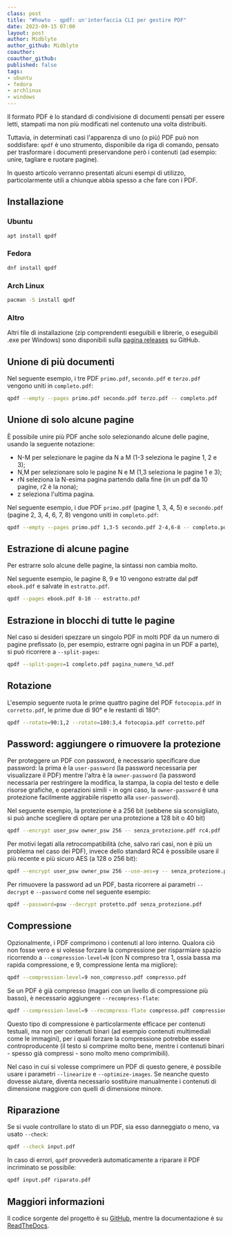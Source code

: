 ```yaml
---
class: post
title: "#howto - qpdf: un'interfaccia CLI per gestire PDF"
date: 2023-09-15 07:00
layout: post
author: Midblyte
author_github: Midblyte
coauthor:
coauthor_github:
published: false
tags:
- ubuntu
- fedora
- archlinux
- windows
---
```


Il formato PDF è lo standard di condivisione di documenti pensati per essere letti, stampati ma non più modificati nel contenuto una volta distribuiti.

Tuttavia, in determinati casi l'apparenza di uno (o più) PDF può non soddisfare: `qpdf` è uno strumento, disponibile da riga di comando, pensato per trasformare i documenti preservandone però i contenuti (ad esempio: unire, tagliare e ruotare pagine).

In questo articolo verranno presentati alcuni esempi di utilizzo, particolarmente utili a chiunque abbia spesso a che fare con i PDF.


## Installazione

### Ubuntu

```bash
apt install qpdf
```

### Fedora

```bash
dnf install qpdf
```

### Arch Linux

```bash
pacman -S install qpdf
```

### Altro

Altri file di installazione (zip comprendenti eseguibili e librerie, o eseguibili .exe per Windows) sono disponibili sulla [pagina releases](https://github.com/qpdf/qpdf/releases) su GitHub.


## Unione di più documenti

Nel seguente esempio, i tre PDF `primo.pdf`, `secondo.pdf` e `terzo.pdf` vengono uniti in `completo.pdf`:

```bash
qpdf --empty --pages primo.pdf secondo.pdf terzo.pdf -- completo.pdf
```

## Unione di solo alcune pagine

È possibile unire più PDF anche solo selezionando alcune delle pagine, usando la seguente notazione:
- N-M per selezionare le pagine da N a M (1-3 seleziona le pagine 1, 2 e 3);
- N,M per selezionare solo le pagine N e M (1,3 seleziona le pagine 1 e 3);
- rN seleziona la N-esima pagina partendo dalla fine (in un pdf da 10 pagine, r2 è la nona);
- z seleziona l'ultima pagina.

Nel seguente esempio, i due PDF `primo.pdf` (pagine 1, 3, 4, 5) e `secondo.pdf` (pagine 2, 3, 4, 6, 7, 8) vengono uniti in `completo.pdf`:

```bash
qpdf --empty --pages primo.pdf 1,3-5 secondo.pdf 2-4,6-8 -- completo.pdf
```

## Estrazione di alcune pagine

Per estrarre solo alcune delle pagine, la sintassi non cambia molto.

Nel seguente esempio, le pagine 8, 9 e 10 vengono estratte dal pdf `ebook.pdf` e salvate in `estratto.pdf`.

```bash
qpdf --pages ebook.pdf 8-10 -- estratto.pdf
```

## Estrazione in blocchi di tutte le pagine

Nel caso si desideri spezzare un singolo PDF in molti PDF da un numero di pagine prefissato (o, per esempio, estrarre ogni pagina in un PDF a parte), si può ricorrere a `--split-pages`:

```bash
qpdf --split-pages=1 completo.pdf pagina_numero_%d.pdf
```

## Rotazione

L'esempio seguente ruota le prime quattro pagine del PDF `fotocopia.pdf` in `corretto.pdf`, le prime due di 90° e le restanti di 180°:

```bash
qpdf --rotate=90:1,2 --rotate=180:3,4 fotocopia.pdf corretto.pdf
```

## Password: aggiungere o rimuovere la protezione

Per proteggere un PDF con password, è necessario specificare due password: la prima è la `user-password` (la password necessaria per visualizzare il PDF) mentre l'altra è la `owner-password` (la password necessaria per restringere la modifica, la stampa, la copia del testo e delle risorse grafiche, e operazioni simili - in ogni caso, la `owner-password` è una protezione facilmente aggirabile rispetto alla `user-password`).

Nel seguente esempio, la protezione è a 256 bit (sebbene sia sconsigliato, si può anche scegliere di optare per una protezione a 128 bit o 40 bit)

```bash
qpdf --encrypt user_psw owner_psw 256 -- senza_protezione.pdf rc4.pdf
```

Per motivi legati alla retrocompatibilità (che, salvo rari casi, non è più un problema nel caso dei PDF), invece dello standard RC4 è possibile usare il più recente e più sicuro AES (a 128 o 256 bit):

```bash
qpdf --encrypt user_psw owner_psw 256 --use-aes=y -- senza_protezione.pdf aes.pdf
```

Per rimuovere la password ad un PDF, basta ricorrere ai parametri `--decrypt` e `--password` come nel seguente esempio:

```bash
qpdf --password=psw --decrypt protetto.pdf senza_protezione.pdf
```

## Compressione

Opzionalmente, i PDF comprimono i contenuti al loro interno. Qualora ciò non fosse vero e si volesse forzare la compressione per risparmiare spazio ricorrendo a `--compression-level=N` (con N compreso tra 1, ossia bassa ma rapida compressione, e 9, compressione lenta ma migliore):

```bash
qpdf --compression-level=9 non_compresso.pdf compresso.pdf
```

Se un PDF è già compresso (magari con un livello di compressione più basso), è necessario aggiungere `--recompress-flate`:

```bash
qpdf --compression-level=9 --recompress-flate compresso.pdf compressione_massima.pdf
```

Questo tipo di compressione è particolarmente efficace per contenuti testuali, ma non per contenuti binari (ad esempio contenuti multimediali come le immagini), per i quali forzare la compressione potrebbe essere controproducente (il testo si comprime molto bene, mentre i contenuti binari - spesso già compressi - sono molto meno comprimibili).

Nel caso in cui si volesse comprimere un PDF di questo genere, è possibile usare i parametri `--linearize` e `--optimize-images`. Se neanche questo dovesse aiutare, diventa necessario sostituire manualmente i contenuti di dimensione maggiore con quelli di dimensione minore.

## Riparazione

Se si vuole controllare lo stato di un PDF, sia esso danneggiato o meno, va usato `--check`:

```bash
qpdf --check input.pdf
```

In caso di errori, `qpdf` provvederà automaticamente a riparare il PDF incriminato se possibile:

```bash
qpdf input.pdf riparato.pdf
```

## Maggiori informazioni

Il codice sorgente del progetto è su [GitHub](https://github.com/qpdf/qpdf), mentre la documentazione è su [ReadTheDocs](https://qpdf.readthedocs.io/en/stable/).
